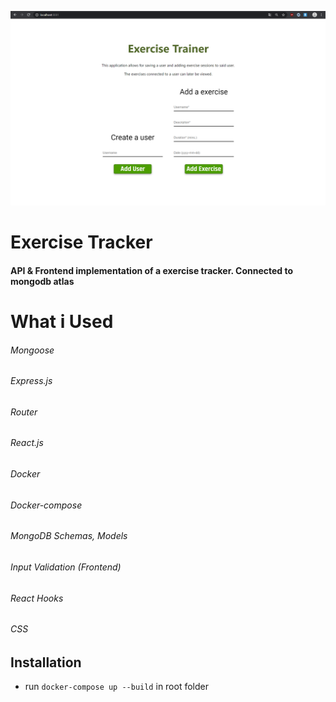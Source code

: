 ![Exercise Trainer Webpage](/images/trainer.PNG)
# Exercise Tracker
#### API & Frontend implementation of a exercise tracker. Connected to mongodb atlas
# What i Used
###### Mongoose
###### Express.js
###### Router
###### React.js
###### Docker
###### Docker-compose
###### MongoDB Schemas, Models
###### Input Validation (Frontend)
###### React Hooks
###### CSS

## Installation

- run `docker-compose up --build` in root folder
